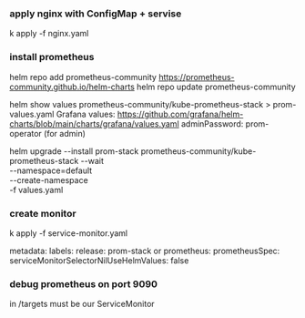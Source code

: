 ### apply nginx with ConfigMap + servise
k apply -f nginx.yaml

### install prometheus
helm repo add prometheus-community https://prometheus-community.github.io/helm-charts
helm repo update prometheus-community

helm show values prometheus-community/kube-prometheus-stack > prom-values.yaml
Grafana values:
https://github.com/grafana/helm-charts/blob/main/charts/grafana/values.yaml
adminPassword: prom-operator (for admin)

helm upgrade --install prom-stack prometheus-community/kube-prometheus-stack --wait \
--namespace=default \
--create-namespace \
-f values.yaml

### create monitor
k apply -f service-monitor.yaml

metadata:
   labels:
    release: prom-stack
or
prometheus:
  prometheusSpec:
   serviceMonitorSelectorNilUseHelmValues: false

### debug prometheus on port 9090
in /targets must be our ServiceMonitor

